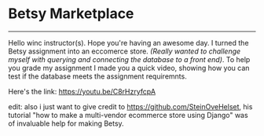 # Betsy Marketplace
***

Hello winc instructor(s). 
Hope you're having an awesome day. I turned the Betsy assignment into an eccomerce store. 
*(Really wanted to challenge myself with querying and connecting the database to a front end)*. 
To help you grade my assignment I made you a quick video, showing how you can test if the database meets the assignment requiremnts.

Here's the link: <https://youtu.be/C8rHzryfcpA>

edit: also i just want to give credit to <https://github.com/SteinOveHelset>, his tutorial "how to make a multi-vendor ecommerce store using Django" was of invaluable help for making Betsy.
